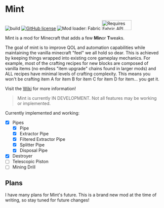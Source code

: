 # Mint

![build](https://github.com/octalide/mint/workflows/build/badge.svg?branch=master)
[![GitHub license](https://img.shields.io/github/license/octalide/mint)](https://github.com/octalide/mint/blob/master/LICENSE)
![Mod loader: Fabric](https://img.shields.io/badge/modloader-Fabric-1976d2)
<img src="https://i.imgur.com/Ol1Tcf8.png" alt="Requires Fabric API" width="96" height="32">

Mint is a mod for Minecraft that adds a few **Min**or **T**weaks.

The goal of mint is to improve QOL and automation capabilities while maintaining the vanilla minecraft "feel" we all hold so dear. This is achieved by keeping things wrapped into existing core gameplay mechanics. For example, most of the crafting recipes for new blocks are composed of vanilla items (no endless "item upgrade" chains found in larger mods)
and ALL recipes have minimal levels of crafting complexity. This means you won't be crafting item A for item B for item
C for item D for item... you get it.

Visit the [Wiki](https://github.com/octalide/mint/wiki) for more information!

> Mint is currently IN DEVELOPMENT. Not all features may be working or implemented.

Currently implemented and working:

- [x] Pipes
  - [x] Pipe
  - [x] Extractor Pipe
  - [x] Filtered Extractor Pipe
  - [x] Splitter Pipe
  - [x] Disposal Pipe
- [x] Destroyer
- [ ] Telescopic Piston
- [ ] Mining Drill

## Plans

I have many plans for Mint's future. This is a brand new mod at the time of writing, so stay tuned for future changes!
